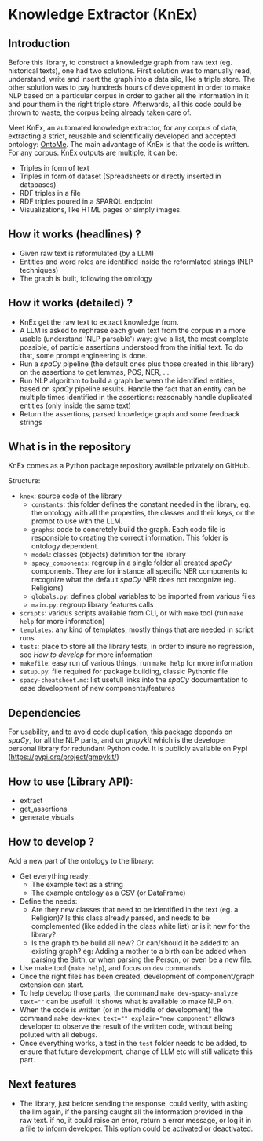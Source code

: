 # Knowledge Extractor (KnEx)

## Introduction

Before this library, to construct a knowledge graph from raw text (eg. historical texts), one had two solutions. First solution was to manually read, understand, write and insert the graph into a data silo, like a triple store.
The other solution was to pay hundreds hours of development in order to make NLP based on a particular corpus in order to gather all the information in it and pour them in the right triple store. Afterwards, all this code could be thrown to waste, the corpus being already taken care of.

Meet KnEx, an automated knowledge extractor, for any corpus of data, extracting a strict, reusable and scientifically developed and accepted ontology: [OntoMe](https://ontome.net/).
The main advantage of KnEx is that the code is written. For any corpus. 
KnEx outputs are multiple, it can be:
- Triples in form of text
- Triples in form of dataset (Spreadsheets or directly inserted in databases)
- RDF triples in a file
- RDF triples poured in a SPARQL endpoint
- Visualizations, like HTML pages or simply images.


## How it works (headlines) ?

- Given raw text is reformulated (by a LLM)
- Entities and word roles are identified inside the reformlated strings (NLP techniques)
- The graph is built, following the ontology


## How it works (detailed) ?

- KnEx get the raw text to extract knowledge from.
- A LLM is asked to rephrase each given text from the corpus in a more usable (understand 'NLP parsable') way: give a list, the most complete possible, of particle assertions understood from the initial text. To do that, some prompt engineering is done.
- Run a *spaCy* pipeline (the default ones plus those created in this library) on the assertions to get lemmas, POS, NER, ... 
- Run NLP algorithm to build a graph between the identified entities, based on *spaCy* pipeline results. Handle the fact that an entity can be multiple times identified in the assertions: reasonably handle duplicated entities (only inside the same text) 
- Return the assertions, parsed knowledge graph and some feedback strings


## What is in the repository

KnEx comes as a Python package repository available privately on GitHub.

Structure:
- `knex`: source code of the library
    - `constants`: this folder defines the constant needed in the library, eg. the ontology with all the properties, the classes and their keys, or the prompt to use with the LLM.
    - `graphs`: code to concretely build the graph. Each code file is responsible to creating the correct information. This folder is ontology dependent.
    - `model`: classes (objects) definition for the library
    - `spacy_components`: regroup in a single folder all created *spaCy* components. They are for instance all specific NER components to recognize what the default *spaCy* NER does not recognize (eg. Religions)
    - `globals.py`: defines global variables to be imported from various files
    - `main.py`: regroup library features calls
- `scripts`: various scripts available from CLI, or with `make` tool (run `make help` for more information)
- `templates`: any kind of templates, mostly things that are needed in script runs
- `tests`: place to store all the library tests, in order to insure no regression, see *How to develop* for more information
- `makefile`: easy run of various things, run `make help` for more information
- `setup.py`: file required for package building, classic Pythonic file
- `spacy-cheatsheet.md`: list usefull links into the *spaCy* documentation to ease development of new components/features


## Dependencies

For usability, and to avoid code duplication, this package depends on *spaCy*, for all the NLP parts, and on *gmpykit* which is the developer personal library for redundant Python code. It is publicly available on Pypi (https://pypi.org/project/gmpykit/)


## How to use (Library API):

- extract
- get_assertions
- generate_visuals




## How to develop ?

Add a new part of the ontology to the library:
- Get everything ready:
    - The example text as a string
    - The example ontology as a CSV (or DataFrame)
- Define the needs:
    - Are they new classes that need to be identified in the text (eg. a Religion)? Is this class already parsed, and needs to be complemented (like added in the class white list) or is it new for the library?
    - Is the graph to be build all new? Or can/should it be added to an existing graph? eg: Adding a mother to a birth can be added when parsing the Birth, or when parsing the Person, or even be a new file.
- Use make tool (`make help`), and focus on `dev` commands
- Once the right files has been created, development of component/graph extension can start.
- To help develop those parts, the command `make dev-spacy-analyze text=""` can be usefull: it shows what is available to make NLP on.
- When the code is written (or in the middle of development) the command `make dev-knex text="" explain="new component"` allows developer to observe the result of the written code, without being poluted with all debugs.
- Once everything works, a test in the `test` folder needs to be added, to ensure that future development, change of LLM etc will still validate this part.


## Next features

- The library, just before sending the response, could verify, with asking the llm again, if the parsing caught all the information provided in the raw text. if no, it could raise an error, return a error message, or log it in a file to inform developer. This option could be activated or deactivated.
